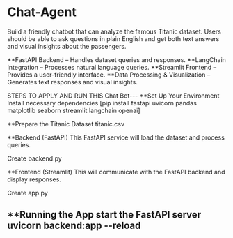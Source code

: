 # Chat-Agent
Build a friendly chatbot that can analyze the famous Titanic dataset. Users should be able to  ask questions in plain English and get both text answers and visual insights about the  passengers.  

**FastAPI Backend – Handles dataset queries and responses.
**LangChain Integration – Processes natural language queries.
**Streamlit Frontend – Provides a user-friendly interface.
**Data Processing & Visualization – Generates text responses and visual insights.

STEPS TO APPLY AND RUN THIS Chat Bot---
**Set Up Your Environment
Install necessary dependencies 
[pip install fastapi uvicorn pandas matplotlib seaborn streamlit langchain openai]

**Prepare the Titanic Dataset
titanic.csv

**Backend (FastAPI)
This FastAPI service will load the dataset and process queries.

Create backend.py

**Frontend (Streamlit)
This will communicate with the FastAPI backend and display responses.

Create app.py

**Running the App
start the FastAPI server
uvicorn backend:app --reload
--------------------------------------------------------------------------------
